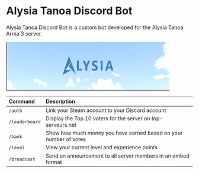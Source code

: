 
# Alysia Tanoa Discord Bot

Alysia Tanoa Discord Bot is a custom bot developed for the Alysia Tanoa Arma 3 server.

![Logo](https://github.com/Spectral-Engine/Alysia-Bot/blob/main/alysia_banner.png)

| Command |  Description                |
| :--------  | :------------------------- |
| `/auth` | Link your Steam account to your Discord account |
| `/leaderboard` | Display the Top 10 voters for the server on top-serveurs.net |
| `/bank` | Show how much money you have earned based on your number of votes |
| `/level` | View your current level and experience points |
| `/broadcast` | Send an announcement to all server members in an embed format |
